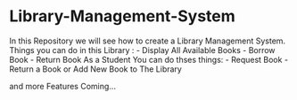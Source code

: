 # Library-Management-System
In this Repository we will see how to create a Library Management System.
Things you can do in this Library : 
        - Display All Available Books
        - Borrow Book
        - Return Book
 As a Student You can do thses things:
        - Request Book
        - Return a Book or Add New Book to The Library

and more Features Coming...
